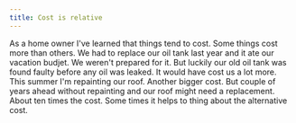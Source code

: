 ```yaml
---
title: Cost is relative
---
```


As a home owner I've learned that things tend to cost. Some things cost more than others. We had to replace our oil tank last year and it ate our vacation budjet. We weren't prepared for it. But luckily our old oil tank was found faulty before any oil was leaked. It would have cost us a lot more. This summer I'm repainting our roof. Another bigger cost. But couple of years ahead without repainting and our roof might need a replacement. About ten times the cost. Some times it helps to thing about the alternative cost.